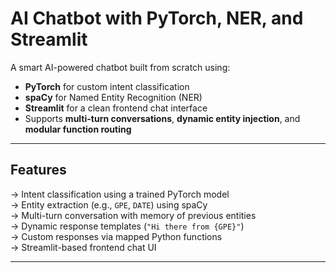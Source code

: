 #  AI Chatbot with PyTorch, NER, and Streamlit

A smart AI-powered chatbot built from scratch using:
- **PyTorch** for custom intent classification
- **spaCy** for Named Entity Recognition (NER)
- **Streamlit** for a clean frontend chat interface
- Supports **multi-turn conversations**, **dynamic entity injection**, and **modular function routing**

---

##  Features

-> Intent classification using a trained PyTorch model  
-> Entity extraction (e.g., `GPE`, `DATE`) using spaCy  
-> Multi-turn conversation with memory of previous entities  
-> Dynamic response templates (`"Hi there from {GPE}"`)  
-> Custom responses via mapped Python functions  
-> Streamlit-based frontend chat UI  

---
